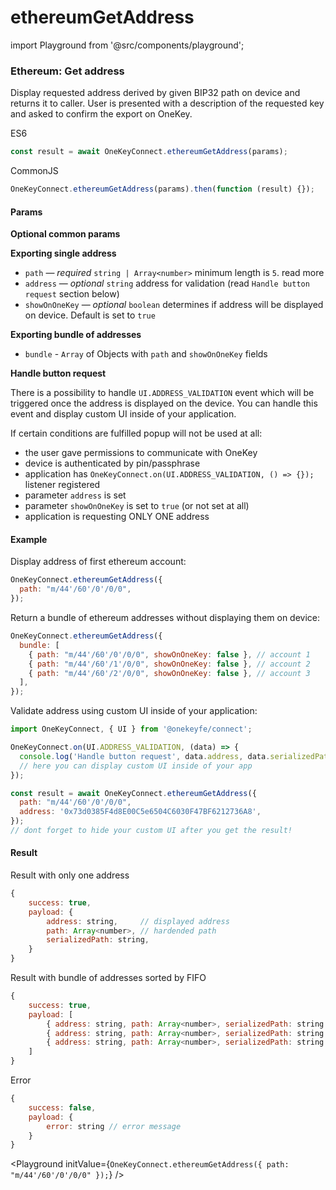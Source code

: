 # ethereumGetAddress

import Playground from '@src/components/playground';

### Ethereum: Get address

Display requested address derived by given BIP32 path on device and returns it to caller. User is presented with a description of the requested key and asked to confirm the export on OneKey.

ES6

```javascript
const result = await OneKeyConnect.ethereumGetAddress(params);
```

CommonJS

```javascript
OneKeyConnect.ethereumGetAddress(params).then(function (result) {});
```

#### Params

**Optional common params**

**Exporting single address**

* `path` — _required_ `string | Array<number>` minimum length is `5`. read more
* `address` — _optional_ `string` address for validation (read `Handle button request` section below)
* `showOnOneKey` — _optional_ `boolean` determines if address will be displayed on device. Default is set to `true`

**Exporting bundle of addresses**

* `bundle` - `Array` of Objects with `path` and `showOnOneKey` fields

**Handle button request**

There is a possibility to handle `UI.ADDRESS_VALIDATION` event which will be triggered once the address is displayed on the device. You can handle this event and display custom UI inside of your application.

If certain conditions are fulfilled popup will not be used at all:

* the user gave permissions to communicate with OneKey
* device is authenticated by pin/passphrase
* application has `OneKeyConnect.on(UI.ADDRESS_VALIDATION, () => {});` listener registered
* parameter `address` is set
* parameter `showOnOneKey` is set to `true` (or not set at all)
* application is requesting ONLY ONE address

#### Example

Display address of first ethereum account:

```javascript
OneKeyConnect.ethereumGetAddress({
  path: "m/44'/60'/0'/0/0",
});
```

Return a bundle of ethereum addresses without displaying them on device:

```javascript
OneKeyConnect.ethereumGetAddress({
  bundle: [
    { path: "m/44'/60'/0'/0/0", showOnOneKey: false }, // account 1
    { path: "m/44'/60'/1'/0/0", showOnOneKey: false }, // account 2
    { path: "m/44'/60'/2'/0/0", showOnOneKey: false }, // account 3
  ],
});
```

Validate address using custom UI inside of your application:

```javascript
import OneKeyConnect, { UI } from '@onekeyfe/connect';

OneKeyConnect.on(UI.ADDRESS_VALIDATION, (data) => {
  console.log('Handle button request', data.address, data.serializedPath);
  // here you can display custom UI inside of your app
});

const result = await OneKeyConnect.ethereumGetAddress({
  path: "m/44'/60'/0'/0/0",
  address: '0x73d0385F4d8E00C5e6504C6030F47BF6212736A8',
});
// dont forget to hide your custom UI after you get the result!
```

#### Result

Result with only one address

```javascript
{
    success: true,
    payload: {
        address: string,     // displayed address
        path: Array<number>, // hardended path
        serializedPath: string,
    }
}
```

Result with bundle of addresses sorted by FIFO

```javascript
{
    success: true,
    payload: [
        { address: string, path: Array<number>, serializedPath: string }, // account 1
        { address: string, path: Array<number>, serializedPath: string }, // account 2
        { address: string, path: Array<number>, serializedPath: string }  // account 3
    ]
}
```

Error

```javascript
{
    success: false,
    payload: {
        error: string // error message
    }
}
```

\<Playground initValue={`OneKeyConnect.ethereumGetAddress({ path: "m/44'/60'/0'/0/0" });`} />
